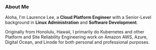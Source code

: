 ### About Me

Aloha, I'm Laurence Lee, a **Cloud Platform Engineer** with a Senior-Level background in **Linux Administration** and **Software Development**.

Originally from Honolulu, Hawaii, I primarily do Kubernetes and other Platform and Site Reliability Engineering work on Amazon AWS, Azure, Digital Ocean, and Linode for both personal and professional purposes.
